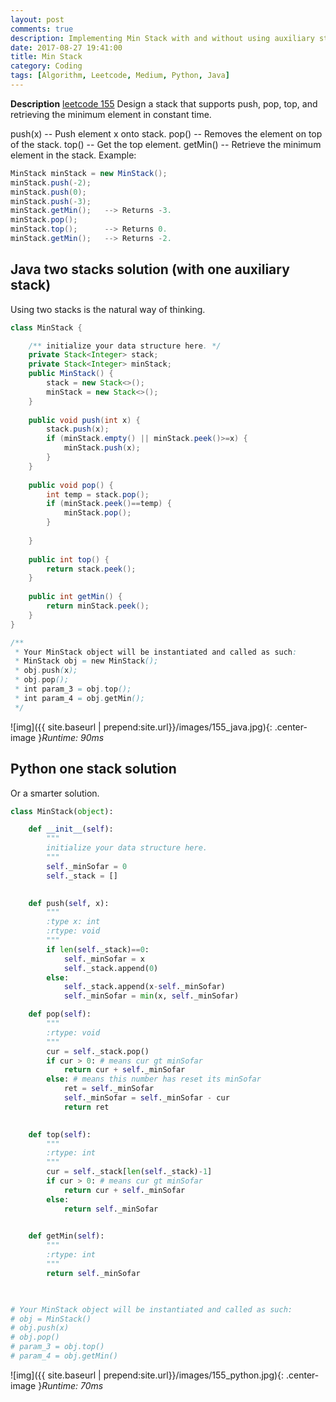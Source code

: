 ```yaml
---
layout: post
comments: true
description: Implementing Min Stack with and without using auxiliary stacks.
date: 2017-08-27 19:41:00
title: Min Stack
category: Coding
tags: [Algorithm, Leetcode, Medium, Python, Java]
---
```


**Description**
[leetcode 155](https://leetcode.com/problems/min-stack/description/)
Design a stack that supports push, pop, top, and retrieving the minimum element in constant time.

push(x) -- Push element x onto stack.
pop() -- Removes the element on top of the stack.
top() -- Get the top element.
getMin() -- Retrieve the minimum element in the stack.
Example:
```java
MinStack minStack = new MinStack();
minStack.push(-2);
minStack.push(0);
minStack.push(-3);
minStack.getMin();   --> Returns -3.
minStack.pop();
minStack.top();      --> Returns 0.
minStack.getMin();   --> Returns -2.
```

## Java two stacks solution (with one auxiliary stack)
Using two stacks is the natural way of thinking.

```java
class MinStack {

    /** initialize your data structure here. */
    private Stack<Integer> stack;
    private Stack<Integer> minStack;
    public MinStack() {
        stack = new Stack<>();
        minStack = new Stack<>();
    }
    
    public void push(int x) {
        stack.push(x);
        if (minStack.empty() || minStack.peek()>=x) {
            minStack.push(x);
        }
    }
    
    public void pop() {
        int temp = stack.pop();
        if (minStack.peek()==temp) {
            minStack.pop();
        }
        
    }
    
    public int top() {
        return stack.peek(); 
    }
    
    public int getMin() {
        return minStack.peek();
    }
}

/**
 * Your MinStack object will be instantiated and called as such:
 * MinStack obj = new MinStack();
 * obj.push(x);
 * obj.pop();
 * int param_3 = obj.top();
 * int param_4 = obj.getMin();
 */        
```

![img]({{ site.baseurl | prepend:site.url}}/images/155_java.jpg){: .center-image }*Runtime: 90ms*

## Python one stack solution
Or a smarter solution.

```python
class MinStack(object):

    def __init__(self):
        """
        initialize your data structure here.
        """
        self._minSofar = 0
        self._stack = []
        

    def push(self, x):
        """
        :type x: int
        :rtype: void
        """
        if len(self._stack)==0:
            self._minSofar = x
            self._stack.append(0)
        else:
            self._stack.append(x-self._minSofar)
            self._minSofar = min(x, self._minSofar)

    def pop(self):
        """
        :rtype: void
        """
        cur = self._stack.pop()
        if cur > 0: # means cur gt minSofar
            return cur + self._minSofar
        else: # means this number has reset its minSofar
            ret = self._minSofar
            self._minSofar = self._minSofar - cur
            return ret
        

    def top(self):
        """
        :rtype: int
        """
        cur = self._stack[len(self._stack)-1]
        if cur > 0: # means cur gt minSofar
            return cur + self._minSofar
        else:
            return self._minSofar
        

    def getMin(self):
        """
        :rtype: int
        """
        return self._minSofar
        


# Your MinStack object will be instantiated and called as such:
# obj = MinStack()
# obj.push(x)
# obj.pop()
# param_3 = obj.top()
# param_4 = obj.getMin()
```

![img]({{ site.baseurl | prepend:site.url}}/images/155_python.jpg){: .center-image }*Runtime: 70ms*



